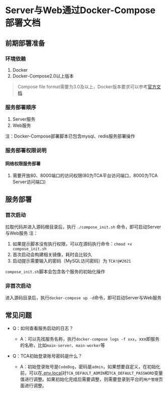 # Server与Web通过Docker-Compose部署文档

## 前期部署准备

### 环境依赖

1. Docker
2. Docker-Compose2.0以上版本

> Compose file format需要为3.0及以上，Docker版本要求可以参考[官方文档](https://docs.docker.com/compose/compose-file/compose-file-v3/#compose-and-docker-compatibility-matrix)

### 服务部署顺序

1. Server服务
2. Web服务

注：Docker-Compose部署脚本已包含mysql、redis服务部署操作

### 服务部署权限说明

#### 网络权限服务部署

1. 需要开放80、8000端口的访问权限(80为TCA平台访问端口，8000为TCA Server访问端口)

## 服务部署

### 首次启动

拉取代码并进入源码根目录后，执行 ``./compose_init.sh`` 命令，即可启动Server与Web服务
注：

1. 如果提示脚本没有执行权限，可以在源码执行命令：``chmod +x compose_init.sh``
2. 首次启动会构建相关镜像，耗时会比较久
3. 启动提示需要输入的密码（MySQL访问密码）为 ``TCA!@#2021``

``compose_init.sh``脚本会包含各个服务的初始化操作

### 非首次启动

进入源码目录后，执行``docker-compose up -d``命令，即可启动Server与Web服务

## 常见问题

- Q：如何查看服务启动的日志？
  - A：可以先找服务名称，执行``docker-compose logs -f xxx``，xxx即服务的名称，比如``main-server``、``main-worker``等

- Q：TCA初始登录账号密码是什么？
  - A：初始登录账号是``CodeDog``，密码是``admin``，如果想要自定义，在初始化前，可以在[.env.local](https://github.com/Tencent/CodeAnalysis/blob/main/server/dockerconfs/.env.local)对``TCA_DEFAULT_ADMIN``和``TCA_DEFAULT_PASSWORD``变量值进行调整。如果初始化完成后需要调整，则需要登录到平台的``用户管理``页面进行调整。
